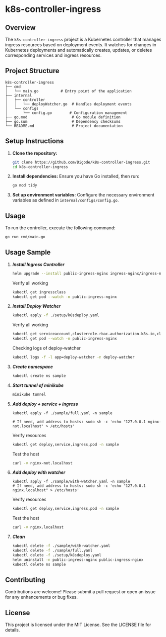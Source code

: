# k8s-controller-ingress

## Overview
The `k8s-controller-ingress` project is a Kubernetes controller that manages ingress resources based on deployment events. It watches for changes in Kubernetes deployments and automatically creates, updates, or deletes corresponding services and ingress resources.

## Project Structure
```
k8s-controller-ingress
├── cmd
│   └── main.go          # Entry point of the application
├── internal
│   ├── controller
│   │   └── deployWatcher.go  # Handles deployment events
│   └── configs
│       └── config.go        # Configuration management
├── go.mod                    # Go module definition
├── go.sum                    # Dependency checksums
└── README.md                 # Project documentation
```

## Setup Instructions
1. **Clone the repository:**
   ```bash
   git clone https://github.com/Digode/k8s-controller-ingress.git
   cd k8s-controller-ingress
   ```

2. **Install dependencies:**
   Ensure you have Go installed, then run:
   ```bash
   go mod tidy
   ```

3. **Set up environment variables:**
   Configure the necessary environment variables as defined in `internal/configs/config.go`.

## Usage
To run the controller, execute the following command:
```bash
go run cmd/main.go
```

## Usage Sample
1. ***Install Ingress Controller***
   ```bash
   helm upgrade --install public-ingress-nginx ingress-nginx/ingress-nginx -n public-ingress-nginx -f ./setup/values-ingress.yaml --create-namespace
   ```

   Verify all working
   ```bash
   kubectl get ingressclass
   kubectl get pod --watch -n public-ingress-nginx
   ```

2. ***Install Deploy Watcher***
   ```bash
   kubectl apply -f ./setup/k8sdeploy.yaml
   ```

   Verify all working
   ```bash
   kubectl get serviceaccount,clusterrole.rbac.authorization.k8s.io,clusterrolebinding.rbac.authorization.k8s.io,deploy -n deploy-watcher | grep deploy-watcher
   kubectl get pod --watch -n public-ingress-nginx
   ```

   Checking logs of deploy-watcher
   ```bash
   kubectl logs -f -l app=deploy-watcher -n deploy-watcher
   ```
4. ***Create namespace***
   ```bash
   kubectl create ns sample
   ```

5. ***Start tunnel of minikube***
   ```bash
   minikube tunnel
   ```
3. ***Add deploy + service + ingress***
   ```
   kubectl apply -f ./sample/full.yaml -n sample

   # If need, add address to hosts: sudo sh -c 'echo "127.0.0.1 nginx-not.localhost" > /etc/hosts'
   ```
   
   Verify resources
   ```bash
   kubectl get deploy,service,ingress,pod -n sample
   ```

   Test the host
   ```bash
   curl -v nginx-not.localhost
   ```

4. ***Add deploy with watcher***
   ```
   kubectl apply -f ./sample/with-watcher.yaml -n sample
   # If need, add address to hosts: sudo sh -c 'echo "127.0.0.1 nginx.localhost" > /etc/hosts'
   ```
   
   Verify resources
   ```bash
   kubectl get deploy,service,ingress,pod -n sample
   ```

   Test the host
   ```bash
   curl -v nginx.localhost
   ```

5. ***Clean***
   ```bash
   kubectl delete -f ./sample/with-watcher.yaml
   kubectl delete -f ./sample/full.yaml
   kubectl delete -f ./setup/k8sdeploy.yaml
   helm uninstall -n public-ingress-nginx public-ingress-nginx
   kubectl delete ns sample
   ```

## Contributing
Contributions are welcome! Please submit a pull request or open an issue for any enhancements or bug fixes.

## License
This project is licensed under the MIT License. See the LICENSE file for details.